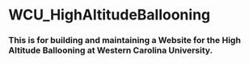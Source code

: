 # WCU_HighAltitudeBallooning
### This is for building and maintaining a Website for the High Altitude Ballooning at Western Carolina University.
